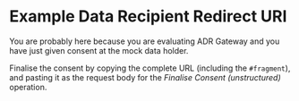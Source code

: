 # Example Data Recipient Redirect URI

You are probably here because you are evaluating ADR Gateway and you have just given consent at the mock data holder.

Finalise the consent by copying the complete URL (including the `#fragment`), and pasting it as the request body for the _Finalise Consent (unstructured)_ operation.